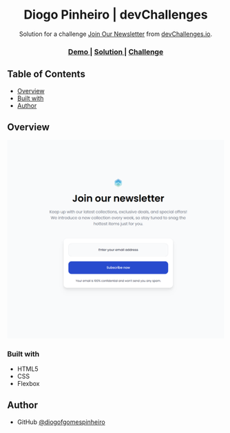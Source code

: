 <h1 align="center">Diogo Pinheiro | devChallenges</h1>

<div align="center">
   Solution for a challenge <a href="https://devchallenges.io/challenge/join-our-newsletter" target="_blank">Join Our Newsletter</a> from <a href="http://devchallenges.io" target="_blank">devChallenges.io</a>.
</div>

<div align="center">
  <h3>
    <a href="https://diogofgomespinheiro.github.io/dev-challenges-join-our-newsletter" target="_blank">
      Demo
    </a>
    <span> | </span>
    <a href="https://github.com/diogofgomespinheiro/dev-challenges-join-our-newsletter" target="_blank">
      Solution
    </a>
    <span> | </span>
    <a href="https://devchallenges.io/challenge/join-our-newsletter" target="_blank">
      Challenge
    </a>
  </h3>
</div>

## Table of Contents

- [Overview](#overview)
- [Built with](#built-with)
- [Author](#author)

## Overview

![screenshot](https://raw.githubusercontent.com/diogofgomespinheiro/dev-challenges-join-our-newsletter/refs/heads/main/screenshots/banner.png)

### Built with

- HTML5
- CSS
- Flexbox

## Author

- GitHub [@diogofgomespinheiro](https://github.com/diogofgomespinheiro)
